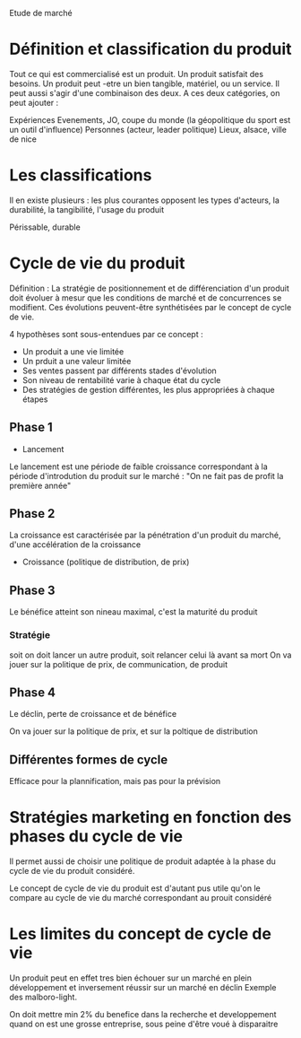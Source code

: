 Etude de marché

# Définition et classification du produit

Tout ce qui est commercialisé est un produit. Un produit satisfait des besoins. Un produit peut -etre un bien tangible, matériel, ou un service.
Il peut aussi s'agir d'une combinaison des deux.
A ces deux catégories, on peut ajouter :

Expériences 
Evenements, JO, coupe du monde (la géopolitique du sport est un outil d'influence)
Personnes (acteur, leader politique) 
Lieux, alsace, ville de nice


# Les classifications

Il en existe plusieurs : les plus courantes opposent les types d'acteurs, la durabilité, la tangibilité, l'usage du produit

Périssable, durable

# Cycle de vie du produit

Définition : La stratégie de positionnement et de différenciation d'un produit doit évoluer à mesur que les conditions de marché et de concurrences se modifient. 
Ces évolutions peuvent-être synthétisées par le concept de cycle de vie.

4 hypothèses sont sous-entendues par ce concept :
* Un produit a une vie limitée
* Un prduit a une valeur limitée
* Ses ventes passent par différents stades d'évolution
* Son niveau de rentabilité varie à chaque état du cycle
* Des stratégies de gestion différentes, les plus appropriées à chaque étapes

## Phase 1 

* Lancement

Le lancement est une période de faible croissance correspondant à la période d'introdution du produit sur le marché : "On ne fait pas de profit la première année"

## Phase 2

La croissance est caractérisée par la pénétration d'un produit du marché, d'une accélération de la croissance

* Croissance (politique de distribution, de prix)

## Phase 3 

Le bénéfice atteint son nineau maximal, c'est la maturité du produit

### Stratégie 

soit on doit lancer un autre produit, soit relancer celui là avant sa mort
On va jouer sur la politique de prix, de communication, de produit

## Phase 4

Le déclin, perte de croissance et de bénéfice

On va jouer sur la politique de prix, et sur la poltique de distribution

## Différentes formes de cycle 

Efficace pour la plannification, mais pas pour la prévision

# Stratégies marketing en fonction des phases du cycle de vie 

Il permet aussi de choisir une politique de produit adaptée à la phase du cycle de vie du produit considéré.

Le concept de cycle de vie du produit est d'autant pus utile qu'on le compare au cycle de vie du marché correspondant au prouit considéré 

# Les limites du concept de cycle de vie

Un produit peut en effet tres bien échouer sur un marché en plein développement et inversement réussir sur un marché en déclin 
Exemple des malboro-light. 

On doit mettre min 2% du benefice dans la recherche et developpement quand on est une grosse entreprise, sous peine d'être voué à disparaitre
